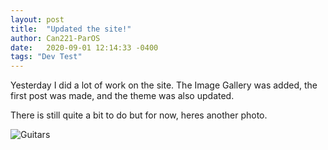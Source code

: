 ```yaml
---
layout: post
title:  "Updated the site!"
author: Can221-ParOS
date:   2020-09-01 12:14:33 -0400
tags: "Dev Test"
---
```

Yesterday I did a lot of work on the site. The Image Gallery was added, the first post was made, and the theme was also updated.  

There is still quite a bit to do but for now, heres another photo.

![Guitars](/images/Guitars.jpg)  

